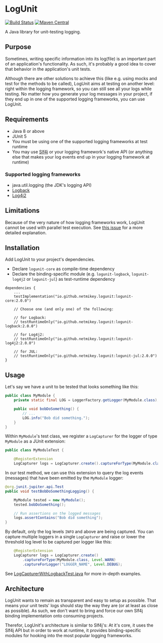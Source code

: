 LogUnit
=======

[![Build Status](https://github.com/netmikey/logunit/actions/workflows/build.yaml/badge.svg)](https://github.com/netmikey/logunit/actions)
[![Maven Central](https://maven-badges.herokuapp.com/maven-central/io.github.netmikey.logunit/logunit-core/badge.svg)](https://maven-badges.herokuapp.com/maven-central/io.github.netmikey.logunit/logunit-core)

A Java library for unit-testing logging.


## Purpose

Sometimes, writing specific information into its log(file) is an important part of an application's functionality. As such, it's probably a good idea to cover that behavior in the application's unit tests.

Although there are other solutions to achieve this (like e.g. using mocks and test for the methods to be called), LogUnit aims at testing on another level: right within the logging framework, so you can still see all your logs while testing. No matter how you generate your log messages in your project, if they end up in one of the supported logging frameworks, you can use LogUnit.


## Requirements

- Java 8 or above
- JUnit 5
- You must be using one of the supported logging frameworks at test runtime
- You may use [Slf4j](https://www.slf4j.org) or your logging framework's native API (or anything else that makes your log events end up in your logging framework at runtime)

### Supported logging frameworks

- java.util.logging (the JDK's logging API)
- [Logback](https://logback.qos.ch)
- [Log4j2](https://logging.apache.org/log4j/2.x/)


## Limitations

Because of the very nature of how logging frameworks work, LogUnit cannot be used with parallel test execution. See [this issue](https://github.com/netmikey/logunit/issues/1) for a more detailed explanation.


## Installation

Add LogUnit to your project's dependencies.

* Declare `logunit-core` as compile-time dependency
* Declare the binding-specific module (e.g. `logunit-logback`, `logunit-log4j2` or `logunit-jul`) as test-runtime dependency

```
dependencies {
    ...
    testImplementation("io.github.netmikey.logunit:logunit-core:2.0.0")

    // Choose one (and only one) of the following:

    // for Logback:
    // testRuntimeOnly("io.github.netmikey.logunit:logunit-logback:2.0.0")

    // for Log4j2:
    // testRuntimeOnly("io.github.netmikey.logunit:logunit-log4j2:2.0.0")

    // for JUL:
    // testRuntimeOnly("io.github.netmikey.logunit:logunit-jul:2.0.0")
}
```


## Usage

Let's say we have a unit to be tested that looks something like this:

``` Java
public class MyModule {
    private static final LOG = LoggerFactory.getLogger(MyModule.class);

    public void bobDoSomething() {
        // ...
        LOG.info("Bob did something.");
    }
}
```

Within `MyModule`'s test class, we register a `LogCapturer` for the logger of type `MyModule` as a JUnit extension:

``` java
public class MyModuleTest {

    @RegisterExtension
    LogCapturer logs = LogCapturer.create().captureForType(MyModule.class);

```

In our test method, we can use this extension to query the log events (messages) that have been emitted by the `MyModule` logger:

``` java
@org.junit.jupiter.api.Test
public void testBobDoSomethingLogging() {

    MyModule tested = new MyModule();
    tested.bobDoSomething();

    // Run assertions on the logged messages
    logs.assertContains("Bob did something");
}
```

By default, only the log levels `INFO` and above are being captured. You can capture multiple loggers in a single `LogCapturer` and raise or lower the threshold log level to be captured per logger like this:

``` java
    @RegisterExtension
    LogCapturer logs = LogCapturer.create()
        .captureForType(MyModule.class, Level.WARN)
        .captureForLogger("LOGGER_NAME", Level.DEBUG);
```

See [LogCapturerWithLogbackTest.java](https://github.com/netmikey/logunit/blob/master/logunit-logback/src/test/java/io/github/netmikey/logunit/logback/LogCapturerWithLogbackTest.java) for more in-depth examples.


## Architecture

LogUnit wants to remain as transparent and easy to setup as possible. That means your unit tests' logs should stay the way they are (or at least as close as possible). As such, we don't want to bring and force our own Slf4j binding implementation onto consuming projects.

Therefor, LogUnit's architecture is similar to Slf4j's: At it's core, it uses the Slf4j API but in order to work at runtime, it provides binding-specific modules for hooking into the most popular logging frameworks.

